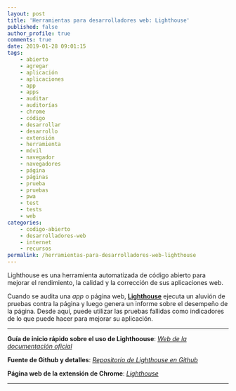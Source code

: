 ```yaml
---
layout: post
title: 'Herramientas para desarrolladores web: Lighthouse'
published: false
author_profile: true
comments: true
date: 2019-01-28 09:01:15
tags:
    - abierto
    - agregar
    - aplicación
    - aplicaciones
    - app
    - apps
    - auditar
    - auditorías
    - chrome
    - código
    - desarrollar
    - desarrollo
    - extensión
    - herramienta
    - móvil
    - navegador
    - navegadores
    - página
    - páginas
    - prueba
    - pruebas
    - pwa
    - test
    - tests
    - web
categories:
    - codigo-abierto
    - desarrolladores-web
    - internet
    - recursos
permalink: /herramientas-para-desarrolladores-web-lighthouse
---
```

Lighthouse es una herramienta automatizada de código abierto para mejorar el rendimiento, la calidad y la corrección de sus aplicaciones web. 

Cuando se audita una _app_ o página web, **[Lighthouse][1]** ejecuta un aluvión de pruebas contra la página y luego genera un informe sobre el desempeño de la página. Desde aquí, puede utilizar las pruebas fallidas como indicadores de lo que puede hacer para mejorar su aplicación.

* * *

**Guía de inicio rápido sobre el uso de Lighthoouse**: _[Web de la documentación oficial][2]_ 
  
**Fuente de Github y detalles**: _[Repositorio de Lighthouse en Github][3]_
  
**Página web de la extensión de Chrome**: _[Lighthouse][1]_

* * *

 [1]: https://kutt.it/lighthouse
 [2]: https://kutt.it/lighthousedoc
 [3]: https://kutt.it/lighthousegithub